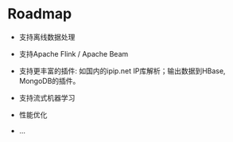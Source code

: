 # Roadmap

* 支持离线数据处理

* 支持Apache Flink / Apache Beam

* 支持更丰富的插件: 如国内的ipip.net IP库解析；输出数据到HBase, MongoDB的插件。

* 支持流式机器学习

* 性能优化

* ...

